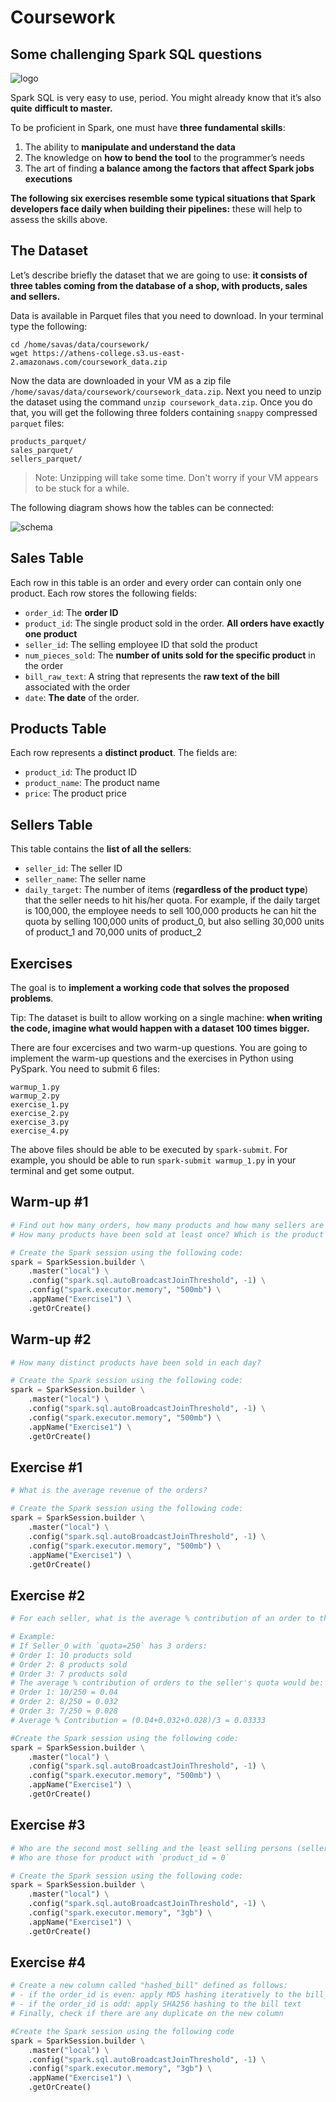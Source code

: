 # Coursework

## Some challenging Spark SQL questions

![logo](images/000_logo.jpeg)

Spark SQL is very easy to use, period. You might already know that it’s
also **quite** **difficult to master.**

To be proficient in Spark, one must have **three fundamental skills**:

1. The ability to **manipulate and understand the data**
2. The knowledge on **how to bend the tool** to the programmer’s needs
3. The art of finding **a balance among the factors that affect Spark jobs executions**

**The following six exercises resemble some typical situations that Spark developers face daily when building their pipelines:** these will help to assess the skills above.

## The Dataset

Let’s describe briefly the dataset that we are going to use: **it consists of three tables coming from the database of a shop, with products, sales and sellers.**

Data is available in Parquet files that you need to download. In your terminal type the following:

```
cd /home/savas/data/coursework/
wget https://athens-college.s3.us-east-2.amazonaws.com/coursework_data.zip
```

Now the data are downloaded in your VM as a zip file `/home/savas/data/coursework/coursework_data.zip`. Next you need to unzip the dataset using the command `unzip coursework_data.zip`. Once you do that, you will get the following three folders containing `snappy` compressed `parquet` files:

```text
products_parquet/
sales_parquet/
sellers_parquet/
```

> Note: Unzipping will take some time. Don't worry if your VM appears to be stuck for a while.

The following diagram shows how the tables can be connected:

![schema](images/001_data_schema.png)

## Sales Table

Each row in this table is an order and every order can contain only one
product. Each row stores the following fields:

- `order_id`: The **order ID**
- `product_id`: The single product sold in the order. **All orders have exactly one product**
- `seller_id`: The selling employee ID that sold the product
- `num_pieces_sold`: The **number of units sold for the specific product** in the order
- `bill_raw_text`: A string that represents the **raw text of the bill** associated with the order
- `date`: **The date** of the order.

## Products Table

Each row represents a **distinct product**. The fields are:

- `product_id`: The product ID
- `product_name`: The product name
- `price`: The product price

## Sellers Table

This table contains the **list of all the sellers**:

- `seller_id`: The seller ID
- `seller_name`: The seller name
- `daily_target`: The number of items (**regardless of the product type**) that the seller needs to hit
  his/her quota. For example, if the daily target is 100,000, the employee needs to sell 100,000 products he can hit the quota by selling 100,000 units of product_0, but also selling 30,000 units of product_1 and 70,000 units of product_2

## Exercises

The goal is to **implement a working code that solves the proposed problems**.

Tip: The dataset is built to allow working on a single machine: **when writing the code, imagine what would happen with a dataset 100 times bigger.**

There are four excercises and two warm-up questions. You are going to implement the warm-up questions and the exercises in Python using PySpark. You need to submit 6 files:

```
warmup_1.py
warmup_2.py
exercise_1.py
exercise_2.py
exercise_3.py
exercise_4.py
```

The above files should be able to be executed by `spark-submit`. For example, you should be able to run `spark-submit warmup_1.py` in your terminal and get some output.

## Warm-up \#1

```py
# Find out how many orders, how many products and how many sellers are in the data.
# How many products have been sold at least once? Which is the product contained in more orders?

# Create the Spark session using the following code:
spark = SparkSession.builder \
    .master("local") \
    .config("spark.sql.autoBroadcastJoinThreshold", -1) \
    .config("spark.executor.memory", "500mb") \
    .appName("Exercise1") \
    .getOrCreate()
```

## Warm-up \#2

```py
# How many distinct products have been sold in each day?

# Create the Spark session using the following code:
spark = SparkSession.builder \
    .master("local") \
    .config("spark.sql.autoBroadcastJoinThreshold", -1) \
    .config("spark.executor.memory", "500mb") \
    .appName("Exercise1") \
    .getOrCreate()
```

## Exercise \#1

```py
# What is the average revenue of the orders?

# Create the Spark session using the following code:
spark = SparkSession.builder \
    .master("local") \
    .config("spark.sql.autoBroadcastJoinThreshold", -1) \
    .config("spark.executor.memory", "500mb") \
    .appName("Exercise1") \
    .getOrCreate()
```

## Exercise \#2

```py
# For each seller, what is the average % contribution of an order to the seller's daily quota?

# Example:
# If Seller_0 with `quota=250` has 3 orders:
# Order 1: 10 products sold
# Order 2: 8 products sold
# Order 3: 7 products sold
# The average % contribution of orders to the seller's quota would be:
# Order 1: 10/250 = 0.04
# Order 2: 8/250 = 0.032
# Order 3: 7/250 = 0.028
# Average % Contribution = (0.04+0.032+0.028)/3 = 0.03333

#Create the Spark session using the following code:
spark = SparkSession.builder \
    .master("local") \
    .config("spark.sql.autoBroadcastJoinThreshold", -1) \
    .config("spark.executor.memory", "500mb") \
    .appName("Exercise1") \
    .getOrCreate()
```

## Exercise \#3

```py
# Who are the second most selling and the least selling persons (sellers) for each product?
# Who are those for product with `product_id = 0`

# Create the Spark session using the following code:
spark = SparkSession.builder \
    .master("local") \
    .config("spark.sql.autoBroadcastJoinThreshold", -1) \
    .config("spark.executor.memory", "3gb") \
    .appName("Exercise1") \
    .getOrCreate()
```

## Exercise \#4

```py
# Create a new column called "hashed_bill" defined as follows:
# - if the order_id is even: apply MD5 hashing iteratively to the bill_raw_text field, once for each 'A' (capital 'A') present in the text. E.g. if the bill text is 'nbAAnllA', you would apply hashing three times iteratively (only if the order number is even)
# - if the order_id is odd: apply SHA256 hashing to the bill text
# Finally, check if there are any duplicate on the new column

#Create the Spark session using the following code
spark = SparkSession.builder \
    .master("local") \
    .config("spark.sql.autoBroadcastJoinThreshold", -1) \
    .config("spark.executor.memory", "3gb") \
    .appName("Exercise1") \
    .getOrCreate()
```
